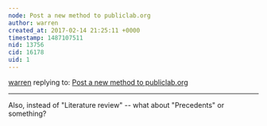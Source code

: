 ```yaml
---
node: Post a new method to publiclab.org
author: warren
created_at: 2017-02-14 21:25:11 +0000
timestamp: 1487107511
nid: 13756
cid: 16178
uid: 1
---
```




[warren](../profile/warren) replying to: [Post a new method to publiclab.org](../notes/liz/12-07-2016/post-a-new-method-to-publiclab-org)

----
Also, instead of "Literature review" -- what about "Precedents" or something?